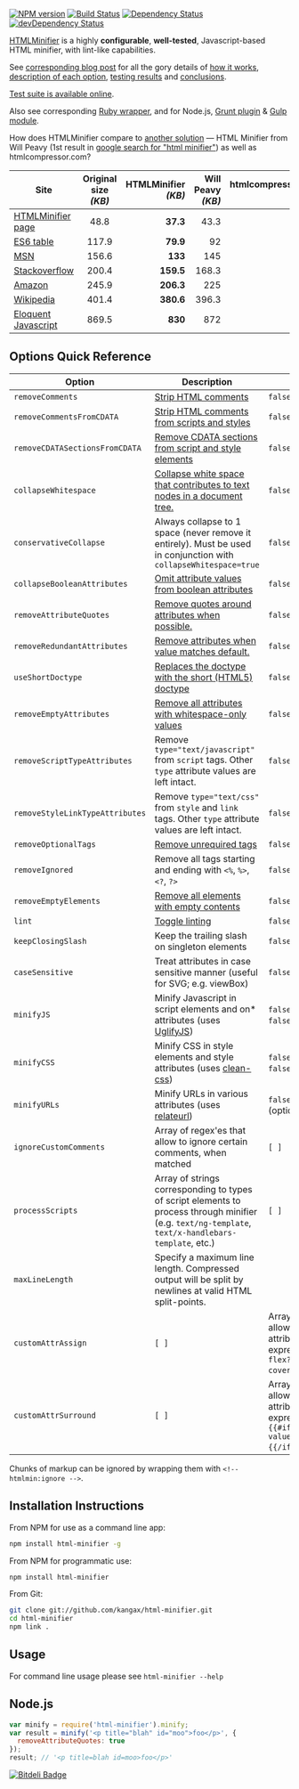 [![NPM version](https://badge.fury.io/js/html-minifier.svg)](http://badge.fury.io/js/html-minifier)
[![Build Status](https://travis-ci.org/kangax/html-minifier.svg)](https://travis-ci.org/kangax/html-minifier)
[![Dependency Status](https://david-dm.org/kangax/html-minifier.svg?theme=shields.io)](https://david-dm.org/kangax/html-minifier)
[![devDependency Status](https://david-dm.org/kangax/html-minifier/dev-status.svg?theme=shields.io)](https://david-dm.org/kangax/html-minifier#info=devDependencies)

[HTMLMinifier](http://kangax.github.io/html-minifier/) is a highly __configurable__, __well-tested__, Javascript-based HTML minifier, with lint-like capabilities.

See [corresponding blog post](http://perfectionkills.com/experimenting-with-html-minifier/) for all the gory details of [how it works](http://perfectionkills.com/experimenting-with-html-minifier/#how_it_works), [description of each option](http://perfectionkills.com/experimenting-with-html-minifier/#options), [testing results](http://perfectionkills.com/experimenting-with-html-minifier/#field_testing) and [conclusions](http://perfectionkills.com/experimenting-with-html-minifier/#cost_and_benefits).

[Test suite is available online](http://kangax.github.io/html-minifier/tests/).

Also see corresponding [Ruby wrapper](https://github.com/stereobooster/html_minifier), and for Node.js, [Grunt plugin](https://github.com/gruntjs/grunt-contrib-htmlmin) & [Gulp module](https://github.com/jonschlinkert/gulp-htmlmin).

How does HTMLMinifier compare to [another solution](http://www.willpeavy.com/minifier/) — HTML Minifier from Will Peavy (1st result in [google search for "html minifier"](https://www.google.com/#q=html+minifier)) as well as htmlcompressor.com?

| Site  | Original size _(KB)_ | HTMLMinifier _(KB)_  | Will Peavy _(KB)_  | htmlcompressor.com _(KB)_  |
| --------------------------------------------------------------------------- |:-----------:| ----------------:| ------------:| ----------------:|
| [HTMLMinifier page](https://github.com/kangax/html-minifier)                | 48.8        | <b>37.3</b>      |   43.3       | 41.9 |
| [ES6 table](http://kangax.github.io/es5-compat-table/es6/)                  | 117.9       | <b>79.9</b>      |   92         | 91.9 |
| [MSN](http://msn.com)                                                       | 156.6       | <b>133</b>       |   145        | 138.3 |
| [Stackoverflow](http://stackoverflow.com)                                   | 200.4       | <b>159.5</b>     |   168.3      | 163.3 |
| [Amazon](http://amazon.com)                                                 | 245.9       | <b>206.3</b>     |   225        |  218.5 |
| [Wikipedia](http://en.wikipedia.org/wiki/President_of_the_United_States)    | 401.4       | <b>380.6</b>     |   396.3      | n/a |
| [Eloquent Javascript](http://eloquentjavascript.net/print.html)             | 869.5       | <b>830</b>       |   872        | n/a |



## Options Quick Reference

| Option                         | Description     | Default |
|--------------------------------|-----------------|---------|
| `removeComments`               | [Strip HTML comments](http://perfectionkills.com/experimenting-with-html-minifier/#remove_comments) | `false` |
| `removeCommentsFromCDATA`      | [Strip HTML comments from scripts and styles](http://perfectionkills.com/experimenting-with-html-minifier/#remove_comments_from_scripts_and_styles) | `false` |
| `removeCDATASectionsFromCDATA` | [Remove CDATA sections from script and style elements](http://perfectionkills.com/experimenting-with-html-minifier/#remove_cdata_sections) | `false` |
| `collapseWhitespace`           | [Collapse white space that contributes to text nodes in a document tree.](http://perfectionkills.com/experimenting-with-html-minifier/#collapse_whitespace) | `false` |
| `conservativeCollapse`         | Always collapse to 1 space (never remove it entirely). Must be used in conjunction with `collapseWhitespace=true` | `false` |
| `collapseBooleanAttributes`    | [Omit attribute values from boolean attributes](http://perfectionkills.com/experimenting-with-html-minifier/#collapse_boolean_attributes) | `false` |
| `removeAttributeQuotes`        | [Remove quotes around attributes when possible.](http://perfectionkills.com/experimenting-with-html-minifier/#remove_attribute_quotes) | `false` |
| `removeRedundantAttributes`    | [Remove attributes when value matches default.](http://perfectionkills.com/experimenting-with-html-minifier/#remove_redundant_attributes) | `false` |
| `useShortDoctype`              | [Replaces the doctype with the short (HTML5) doctype](http://perfectionkills.com/experimenting-with-html-minifier/#use_short_doctype) | `false` |
| `removeEmptyAttributes`        | [Remove all attributes with whitespace-only values](http://perfectionkills.com/experimenting-with-html-minifier/#remove_empty_or_blank_attributes) | `false` |
| `removeScriptTypeAttributes`   | Remove `type="text/javascript"` from `script` tags. Other `type` attribute values are left intact. | `false` |
| `removeStyleLinkTypeAttributes`| Remove `type="text/css"` from `style` and `link` tags. Other `type` attribute values are left intact. | `false` |
| `removeOptionalTags`           | [Remove unrequired tags](http://perfectionkills.com/experimenting-with-html-minifier/#remove_optional_tags) | `false` |
| `removeIgnored`                | Remove all tags starting and ending with `<%`, `%>`, `<?`, `?>` | `false` |
| `removeEmptyElements`          | [Remove all elements with empty contents](http://perfectionkills.com/experimenting-with-html-minifier/#remove_empty_elements) | `false` |
| `lint`                         | [Toggle linting](http://perfectionkills.com/experimenting-with-html-minifier/#validate_input_through_html_lint) | `false` |
| `keepClosingSlash`             | Keep the trailing slash on singleton elements                            | `false` |
| `caseSensitive`                | Treat attributes in case sensitive manner (useful for SVG; e.g. viewBox) | `false` |
| `minifyJS`                     | Minify Javascript in script elements and on* attributes (uses [UglifyJS](https://github.com/mishoo/UglifyJS2)) | `false` (could be `true`, `false`, `Object` (options)) |
| `minifyCSS`                    | Minify CSS in style elements and style attributes (uses [clean-css](https://github.com/GoalSmashers/clean-css)) | `false` (could be `true`, `false`, `Object` (options)) |
| `minifyURLs`                   | Minify URLs in various attributes (uses [relateurl](https://github.com/stevenvachon/relateurl)) | `false` (could be `Object` (options)) |
| `ignoreCustomComments`         | Array of regex'es that allow to ignore certain comments, when matched  | `[ ]` |
| `processScripts`               | Array of strings corresponding to types of script elements to process through minifier (e.g. `text/ng-template`, `text/x-handlebars-template`, etc.) | `[ ]` |
| `maxLineLength`                | Specify a maximum line length. Compressed output will be split by newlines at valid HTML split-points. |
| `customAttrAssign`             | `[ ]` | Arrays of regex'es that allow to support custom attribute assign expressions (e.g. `'<div flex?="{{mode != cover}}"></div>'`) |
| `customAttrSurround`           | `[ ]` | Arrays of regex'es that allow to support custom attribute surround expressions (e.g. `<input {{#if value}}checked="checked"{{/if}}>`) |


Chunks of markup can be ignored by wrapping them with `<!-- htmlmin:ignore -->`.

## Installation Instructions

From NPM for use as a command line app:
```bash
npm install html-minifier -g
```

From NPM for programmatic use:
```bash
npm install html-minifier
```

From Git:
```bash
git clone git://github.com/kangax/html-minifier.git
cd html-minifier
npm link .
```

## Usage

For command line usage please see `html-minifier --help`

## Node.js

```js
var minify = require('html-minifier').minify;
var result = minify('<p title="blah" id="moo">foo</p>', {
  removeAttributeQuotes: true
});
result; // '<p title=blah id=moo>foo</p>'
```


[![Bitdeli Badge](https://d2weczhvl823v0.cloudfront.net/kangax/html-minifier/trend.png)](https://bitdeli.com/free "Bitdeli Badge")
